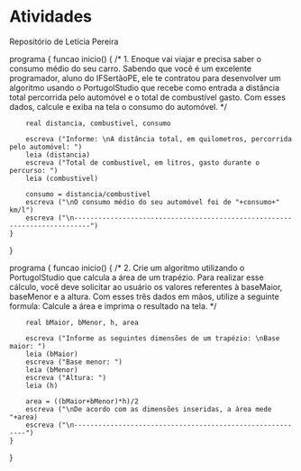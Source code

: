 # Atividades
Repositório de Letícia Pereira

programa {
	funcao inicio() {
	    /*
	    1. Enoque vai viajar e precisa saber o consumo médio do seu carro. Sabendo que você é um excelente programador, aluno do IFSertãoPE,
	    ele te contratou para desenvolver um algoritmo usando o PortugolStudio que recebe como entrada a distância total percorrida pelo automóvel
	    e o total de combustível gasto. Com esses dados, calcule e exiba na tela o consumo do automóvel.
	    */

		real distancia, combustivel, consumo
		
		escreva ("Informe: \nA distância total, em quilometros, percorrida pelo automóvel: ")
		leia (distancia)
		escreva ("Total de combustível, em litros, gasto durante o percurso: ")
		leia (combustivel)
		
		consumo = distancia/combustivel
		escreva ("\nO consumo médio do seu automóvel foi de "+consumo+" km/l")
		escreva ("\n--------------------------------------------------------------------------")
	}
}

programa {
	funcao inicio() {
	    /*
	    2. Crie um algoritmo utilizando o PortugolStudio que calcula a área de um trapézio. Para realizar esse cálculo,
	    você deve solicitar ao usuário os valores referentes à baseMaior, baseMenor e a altura.
	    Com esses três dados em mãos, utilize a seguinte formula: Calcule a área e imprima o resultado na tela.
	    */

		real bMaior, bMenor, h, area
		
		escreva ("Informe as seguintes dimensões de um trapézio: \nBase maior: ")
		leia (bMaior)
		escreva ("Base menor: ")
		leia (bMenor)
		escreva ("Altura: ")
		leia (h)
		
		area = ((bMaior+bMenor)*h)/2
		escreva ("\nDe acordo com as dimensões inseridas, a área mede "+area)
		escreva ("\n----------------------------------------------------------")
	}
}

